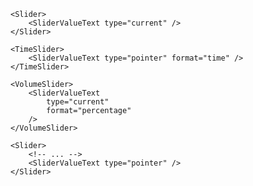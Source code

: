 <script>
import Docs from '../_Docs.md';
</script>

<Docs>

```jsx:copy-highlight:slot=usage{2}
<Slider>
	<SliderValueText type="current" />
</Slider>
```

```jsx:copy-highlight:slot=time-slider{2}
<TimeSlider>
	<SliderValueText type="pointer" format="time" />
</TimeSlider>
```

```jsx:copy-highlight:slot=volume-slider{2-5}
<VolumeSlider>
	<SliderValueText
		type="current"
		format="percentage"
	/>
</VolumeSlider>
```

```jsx:copy-highlight:slot=styling{3}
<Slider>
	<!-- ... -->
	<SliderValueText type="pointer" />
</Slider>
```

</Docs>
